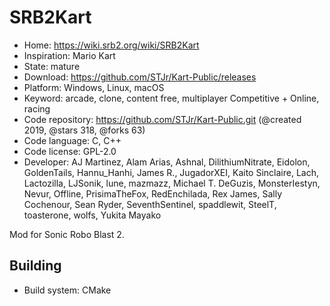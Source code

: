 # SRB2Kart

- Home: https://wiki.srb2.org/wiki/SRB2Kart
- Inspiration: Mario Kart
- State: mature
- Download: https://github.com/STJr/Kart-Public/releases
- Platform: Windows, Linux, macOS
- Keyword: arcade, clone, content free, multiplayer Competitive + Online, racing
- Code repository: https://github.com/STJr/Kart-Public.git (@created 2019, @stars 318, @forks 63)
- Code language: C, C++
- Code license: GPL-2.0
- Developer: AJ Martinez, Alam Arias, Ashnal, DilithiumNitrate, Eidolon, GoldenTails, Hannu_Hanhi, James R., JugadorXEI, Kaito Sinclaire, Lach, Lactozilla, LJSonik, lune, mazmazz, Michael T. DeGuzis, MonsterIestyn, Nevur, Offline, PrisimaTheFox, RedEnchilada, Rex James, Sally Cochenour, Sean Ryder, SeventhSentinel, spaddlewit, SteelT, toasterone, wolfs, Yukita Mayako

Mod for Sonic Robo Blast 2.

## Building

- Build system: CMake
